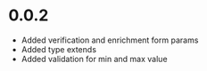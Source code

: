 # 0.0.2

- Added verification and enrichment form params
- Added type extends
- Added validation for min and max value
